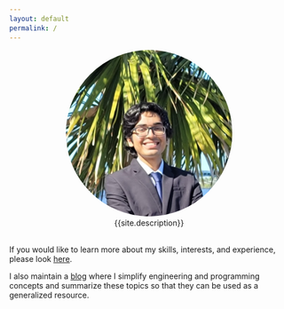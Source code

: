 ```yaml
---
layout: default
permalink: /
---
```


<center>
	<img width="300" src="/images/PersonalBranding/LinkedIn_ProfilePhoto.jpg" style="border-radius: 50%;">
	<div>
		{{site.description}}
	</div>
</center>

<br>

<p class="text-center">
If you would like to learn more about my skills, interests, and experience, please look <a href="/about/">here</a>.

I also maintain a <a href="/blog/">blog</a> where I simplify engineering and programming concepts and summarize these topics so that they can be used as a generalized resource.

</p>
